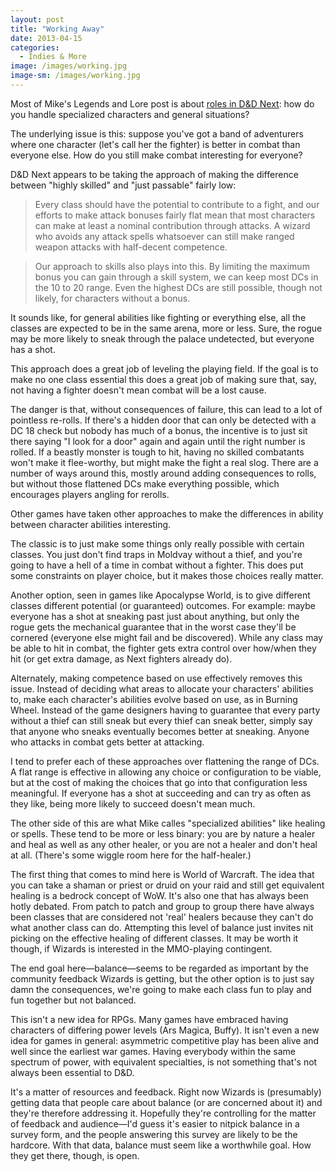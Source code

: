```yaml
---
layout: post
title: "Working Away"
date: 2013-04-15
categories:
  - Indies & More
image: /images/working.jpg
image-sm: /images/working.jpg
---
```

Most of Mike's Legends and Lore post is about [roles in D&D Next](http://www.wizards.com/DnD/Article.aspx?x=dnd/4ll/20130225): how do you handle specialized characters and general situations?

The underlying issue is this: suppose you've got a band of adventurers where one character (let's call her the fighter) is better in combat than everyone else. How do you still make combat interesting for everyone?

D&D Next appears to be taking the approach of making the difference between "highly skilled" and "just passable" fairly low:

> Every class should have the potential to contribute to a fight, and our efforts to make attack bonuses fairly flat mean that most characters can make at least a nominal contribution through attacks. A wizard who avoids any attack spells whatsoever can still make ranged weapon attacks with half-decent competence.

> Our approach to skills also plays into this. By limiting the maximum bonus you can gain through a skill system, we can keep most DCs in the 10 to 20 range. Even the highest DCs are still possible, though not likely, for characters without a bonus.

It sounds like, for general abilities like fighting or everything else, all the classes are expected to be in the same arena, more or less. Sure, the rogue may be more likely to sneak through the palace undetected, but everyone has a shot.

This approach does a great job of leveling the playing field. If the goal is to make no one class essential this does a great job of making sure that, say, not having a fighter doesn't mean combat will be a lost cause.

The danger is that, without consequences of failure, this can lead to a lot of pointless re-rolls. If there's a hidden door that can only be detected with a DC 18 check but nobody has much of a bonus, the incentive is to just sit there saying "I look for a door" again and again until the right number is rolled. If a beastly monster is tough to hit, having no skilled combatants won't make it flee-worthy, but might make the fight a real slog. There are a number of ways around this, mostly around adding consequences to rolls, but without those flattened DCs make everything possible, which encourages players angling for rerolls.

Other games have taken other approaches to make the differences in ability between character abilities interesting.

The classic is to just make some things only really possible with certain classes. You just don't find traps in Moldvay without a thief, and you're going to have a hell of a time in combat without a fighter. This does put some constraints on player choice, but it makes those choices really matter.

Another option, seen in games like Apocalypse World, is to give different classes different potential (or guaranteed) outcomes. For example: maybe everyone has a shot at sneaking past just about anything, but only the rogue gets the mechanical guarantee that in the worst case they'll be cornered (everyone else might fail and be discovered). While any class may be able to hit in combat, the fighter gets extra control over how/when they hit (or get extra damage, as Next fighters already do).

Alternately, making competence based on use effectively removes this issue. Instead of deciding what areas to allocate your characters' abilities to, make each character's abilities evolve based on use, as in Burning Wheel. Instead of the game designers having to guarantee that every party without a thief can still sneak but every thief can sneak better, simply say that anyone who sneaks eventually becomes better at sneaking. Anyone who attacks in combat gets better at attacking.

I tend to prefer each of these approaches over flattening the range of DCs. A flat range is effective in allowing any choice or configuration to be viable, but at the cost of making the choices that go into that configuration less meaningful. If everyone has a shot at succeeding and can try as often as they like, being more likely to succeed doesn't mean much.

The other side of this are what Mike calles "specialized abilities" like healing or spells. These tend to be more or less binary: you are by nature a healer and heal as well as any other healer, or you are not a healer and don't heal at all. (There's some wiggle room here for the half-healer.)

The first thing that comes to mind here is World of Warcraft. The idea that you can take a shaman or priest or druid on your raid and still get equivalent healing is a bedrock concept of WoW. It's also one that has always been hotly debated. From patch to patch and group to group there have always been classes that are considered not 'real' healers because they can't do what another class can do. Attempting this level of balance just invites nit picking on the effective healing of different classes. It may be worth it though, if Wizards is interested in the MMO-playing contingent.

The end goal here—balance—seems to be regarded as important by the community feedback Wizards is getting, but the other option is to just say damn the consequences, we're going to make each class fun to play and fun together but not balanced.

This isn't a new idea for RPGs. Many games have embraced having characters of differing power levels (Ars Magica, Buffy). It isn't even a new idea for games in general: asymmetric competitive play has been alive and well since the earliest war games. Having everybody within the same spectrum of power, with equivalent specialties, is not something that's not always been essential to D&D.

It's a matter of resources and feedback. Right now Wizards is (presumably) getting data that people care about balance (or are concerned about it) and they're therefore addressing it. Hopefully they're controlling for the matter of feedback and audience—I'd guess it's easier to nitpick balance in a survey form, and the people answering this survey are likely to be the hardcore. With that data, balance must seem like a worthwhile goal. How they get there, though, is open.